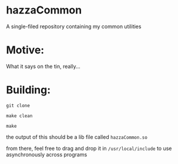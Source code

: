 # hazzaCommon
A single-filed repository containing my common utilities

# Motive:

What it says on the tin, really... 

# Building:

```
git clone 

make clean

make
```

the output of this should be a lib file called ``hazzaCommon.so``

from there, feel free to drag and drop it in ``/usr/local/include`` to use asynchronously across programs

